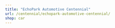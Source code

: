 ```yaml
---
title: "EchoPark Automotive Centennial"
url: /centennial/echopark-automotive-centennial/
shop: car
---
```

